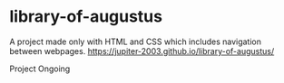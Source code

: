 # library-of-augustus


A project made only with HTML and CSS which includes navigation between webpages.
https://jupiter-2003.github.io/library-of-augustus/


Project Ongoing
